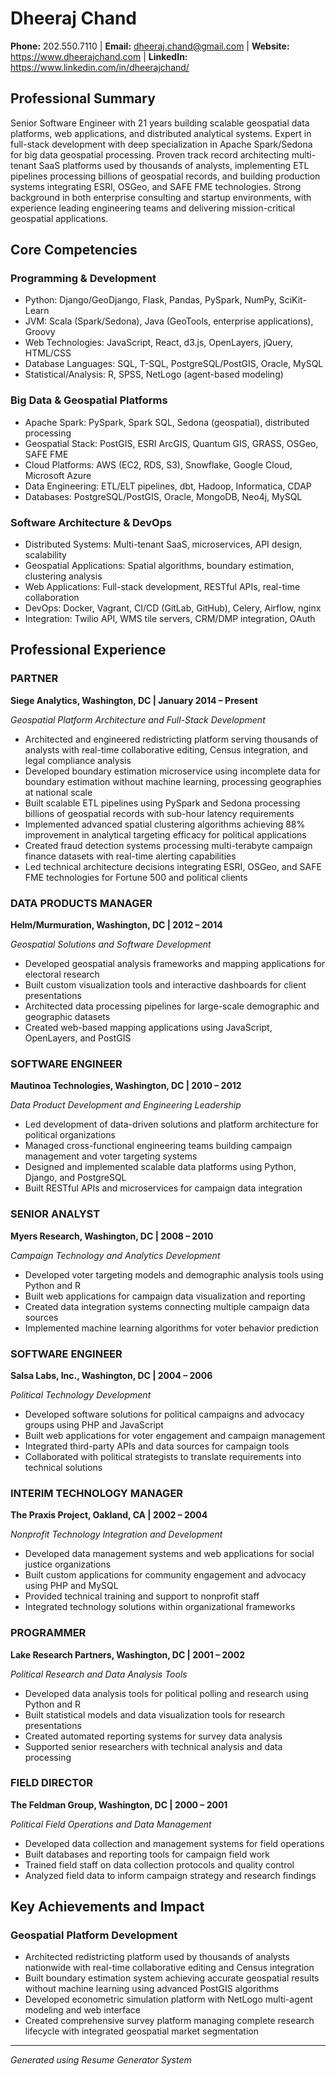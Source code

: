 # Dheeraj Chand

**Phone:** 202.550.7110 | **Email:** dheeraj.chand@gmail.com | **Website:** https://www.dheerajchand.com | **LinkedIn:** https://www.linkedin.com/in/dheerajchand/

## Professional Summary

Senior Software Engineer with 21 years building scalable geospatial data platforms, web applications, and distributed analytical systems. Expert in full-stack development with deep specialization in Apache Spark/Sedona for big data geospatial processing. Proven track record architecting multi-tenant SaaS platforms used by thousands of analysts, implementing ETL pipelines processing billions of geospatial records, and building production systems integrating ESRI, OSGeo, and SAFE FME technologies. Strong background in both enterprise consulting and startup environments, with experience leading engineering teams and delivering mission-critical geospatial applications.

## Core Competencies

### Programming & Development
- Python: Django/GeoDjango, Flask, Pandas, PySpark, NumPy, SciKit-Learn
- JVM: Scala (Spark/Sedona), Java (GeoTools, enterprise applications), Groovy
- Web Technologies: JavaScript, React, d3.js, OpenLayers, jQuery, HTML/CSS
- Database Languages: SQL, T-SQL, PostgreSQL/PostGIS, Oracle, MySQL
- Statistical/Analysis: R, SPSS, NetLogo (agent-based modeling)

### Big Data & Geospatial Platforms
- Apache Spark: PySpark, Spark SQL, Sedona (geospatial), distributed processing
- Geospatial Stack: PostGIS, ESRI ArcGIS, Quantum GIS, GRASS, OSGeo, SAFE FME
- Cloud Platforms: AWS (EC2, RDS, S3), Snowflake, Google Cloud, Microsoft Azure
- Data Engineering: ETL/ELT pipelines, dbt, Hadoop, Informatica, CDAP
- Databases: PostgreSQL/PostGIS, Oracle, MongoDB, Neo4j, MySQL

### Software Architecture & DevOps
- Distributed Systems: Multi-tenant SaaS, microservices, API design, scalability
- Geospatial Applications: Spatial algorithms, boundary estimation, clustering analysis
- Web Applications: Full-stack development, RESTful APIs, real-time collaboration
- DevOps: Docker, Vagrant, CI/CD (GitLab, GitHub), Celery, Airflow, nginx
- Integration: Twilio API, WMS tile servers, CRM/DMP integration, OAuth

## Professional Experience

### PARTNER
**Siege Analytics, Washington, DC | January 2014 – Present**

*Geospatial Platform Architecture and Full-Stack Development*

- Architected and engineered redistricting platform serving thousands of analysts with real-time collaborative editing, Census integration, and legal compliance analysis
- Developed boundary estimation microservice using incomplete data for boundary estimation without machine learning, processing geographies at national scale
- Built scalable ETL pipelines using PySpark and Sedona processing billions of geospatial records with sub-hour latency requirements
- Implemented advanced spatial clustering algorithms achieving 88% improvement in analytical targeting efficacy for political applications
- Created fraud detection systems processing multi-terabyte campaign finance datasets with real-time alerting capabilities
- Led technical architecture decisions integrating ESRI, OSGeo, and SAFE FME technologies for Fortune 500 and political clients

### DATA PRODUCTS MANAGER
**Helm/Murmuration, Washington, DC | 2012 – 2014**

*Geospatial Solutions and Software Development*

- Developed geospatial analysis frameworks and mapping applications for electoral research
- Built custom visualization tools and interactive dashboards for client presentations
- Architected data processing pipelines for large-scale demographic and geographic datasets
- Created web-based mapping applications using JavaScript, OpenLayers, and PostGIS

### SOFTWARE ENGINEER
**Mautinoa Technologies, Washington, DC | 2010 – 2012**

*Data Product Development and Engineering Leadership*

- Led development of data-driven solutions and platform architecture for political organizations
- Managed cross-functional engineering teams building campaign management and voter targeting systems
- Designed and implemented scalable data platforms using Python, Django, and PostgreSQL
- Built RESTful APIs and microservices for campaign data integration

### SENIOR ANALYST
**Myers Research, Washington, DC | 2008 – 2010**

*Campaign Technology and Analytics Development*

- Developed voter targeting models and demographic analysis tools using Python and R
- Built web applications for campaign data visualization and reporting
- Created data integration systems connecting multiple campaign data sources
- Implemented machine learning algorithms for voter behavior prediction

### SOFTWARE ENGINEER
**Salsa Labs, Inc., Washington, DC | 2004 – 2006**

*Political Technology Development*

- Developed software solutions for political campaigns and advocacy groups using PHP and JavaScript
- Built web applications for voter engagement and campaign management
- Integrated third-party APIs and data sources for campaign tools
- Collaborated with political strategists to translate requirements into technical solutions

### INTERIM TECHNOLOGY MANAGER
**The Praxis Project, Oakland, CA | 2002 – 2004**

*Nonprofit Technology Integration and Development*

- Developed data management systems and web applications for social justice organizations
- Built custom applications for community engagement and advocacy using PHP and MySQL
- Provided technical training and support to nonprofit staff
- Integrated technology solutions within organizational frameworks

### PROGRAMMER
**Lake Research Partners, Washington, DC | 2001 – 2002**

*Political Research and Data Analysis Tools*

- Developed data analysis tools for political polling and research using Python and R
- Built statistical models and data visualization tools for research presentations
- Created automated reporting systems for survey data analysis
- Supported senior researchers with technical analysis and data processing

### FIELD DIRECTOR
**The Feldman Group, Washington, DC | 2000 – 2001**

*Political Field Operations and Data Management*

- Developed data collection and management systems for field operations
- Built databases and reporting tools for campaign field work
- Trained field staff on data collection protocols and quality control
- Analyzed field data to inform campaign strategy and research findings

## Key Achievements and Impact

### Geospatial Platform Development
- Architected redistricting platform used by thousands of analysts nationwide with real-time collaborative editing and Census integration
- Built boundary estimation system achieving accurate geospatial results without machine learning using advanced PostGIS algorithms
- Developed econometric simulation platform with NetLogo multi-agent modeling and web interface
- Created comprehensive survey platform managing complete research lifecycle with integrated geospatial market segmentation

---

*Generated using Resume Generator System*